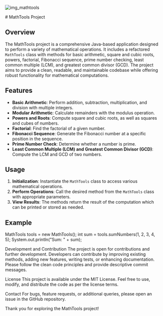 ![img_mathtools](https://github.com/dev81log/MathTools/assets/105469529/c898ead1-6a40-4395-a171-49dbd41a0c3a)

﻿# MathTools Project

## Overview

The MathTools project is a comprehensive Java-based application designed to perform a variety of mathematical operations. It includes a refactored `MathTools` class with methods for basic arithmetic, square and cubic roots, powers, factorial, Fibonacci sequence, prime number checking, least common multiple (LCM), and greatest common divisor (GCD). The project aims to provide a clean, readable, and maintainable codebase while offering robust functionality for mathematical computations.

## Features

- **Basic Arithmetic**: Perform addition, subtraction, multiplication, and division with multiple integers.
- **Modular Arithmetic**: Calculate remainders with the modulus operation.
- **Powers and Roots**: Compute square and cubic roots, as well as squares and cubes of numbers.
- **Factorial**: Find the factorial of a given number.
- **Fibonacci Sequence**: Generate the Fibonacci number at a specific position in the sequence.
- **Prime Number Check**: Determine whether a number is prime.
- **Least Common Multiple (LCM) and Greatest Common Divisor (GCD)**: Compute the LCM and GCD of two numbers.

## Usage

1. **Initialization**: Instantiate the `MathTools` class to access various mathematical operations.
2. **Perform Operations**: Call the desired method from the `MathTools` class with appropriate parameters.
3. **View Results**: The methods return the result of the computation which can be printed or stored as needed.

## Example

MathTools tools = new MathTools();
int sum = tools.sumNumbers(1, 2, 3, 4, 5);
System.out.println("Sum: " + sum);

Development and Contribution
The project is open for contributions and further development. Developers can contribute by improving existing methods, adding new features, writing tests, or enhancing documentation. Please follow the clean code principles and provide descriptive commit messages.

License
This project is available under the MIT License. Feel free to use, modify, and distribute the code as per the license terms.

Contact
For bugs, feature requests, or additional queries, please open an issue in the GitHub repository.

Thank you for exploring the MathTools project!
